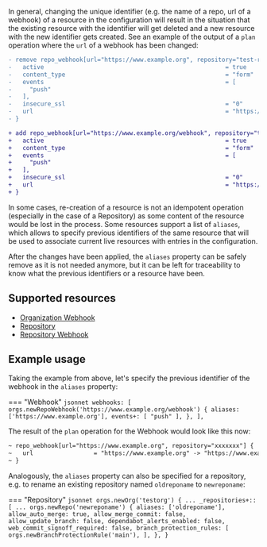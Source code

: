 In general, changing the unique identifier (e.g. the name of a repo, url of a webhook) of a resource 
in the configuration will result in the situation that the existing resource with the identifier will
get deleted and a new resource with the new identifier gets created. See an example of the output of 
a `plan` operation where the `url` of a webhook has been changed:

``` diff
- remove repo_webhook[url="https://www.example.org", repository="test-repo5"] {
-   active                                                   = true
-   content_type                                             = "form"
-   events                                                   = [
-     "push"
-   ],
-   insecure_ssl                                             = "0"
-   url                                                      = "https://www.example.org"
- }

+ add repo_webhook[url="https://www.example.org/webhook", repository="test-repo5"] {
+   active                                                   = true
+   content_type                                             = "form"
+   events                                                   = [
+     "push"
+   ],
+   insecure_ssl                                             = "0"
+   url                                                      = "https://www.example.org/webhook"
+ }
```

In some cases, re-creation of a resource is not an idempotent operation (especially in the case of a Repository) 
as some content of the resource would be lost in the process. Some resources support a list of `aliases`, which 
allows to specify previous identifiers of the same resource that will be used to associate current live resources
with entries in the configuration.

After the changes have been applied, the `aliases` property can be safely remove as it is not needed anymore,
but it can be left for traceability to know what the previous identifiers or a resource have been.

## Supported resources

- [Organization Webhook](../reference/organization/webhook.md)
- [Repository](../reference/organization/repository)
- [Repository Webhook](../reference/organization/repository/webhook.md)

## Example usage

Taking the example from above, let's specify the previous identifier of the webhook in the `aliases` property:

=== "Webhook"
    ``` jsonnet
    webhooks: [
        orgs.newRepoWebhook('https://www.example.org/webhook') {
            aliases: ['https://www.example.org'],
            events+: [
                "push"
            ],
        },
    ],
    ```

The result of the `plan` operation for the Webhook would look like this now:

``` diff
~ repo_webhook[url="https://www.example.org", repository="xxxxxxx"] {
~   url                 = "https://www.example.org" -> "https://www.example.org/webhook"
~ }
```

Analogously, the `aliases` property can also be specified for a repository, e.g. to rename an existing 
repository named `oldreponame` to `newreponame`:

=== "Repository"
    ``` jsonnet
    orgs.newOrg('testorg') {
      ...
      _repositories+:: [
        ...
        orgs.newRepo('newreponame') {
          aliases: ['oldreponame'],
          allow_auto_merge: true,
          allow_merge_commit: false,
          allow_update_branch: false,
          dependabot_alerts_enabled: false,
          web_commit_signoff_required: false,
          branch_protection_rules: [
            orgs.newBranchProtectionRule('main'),
          ],
        },
    }
    ```
